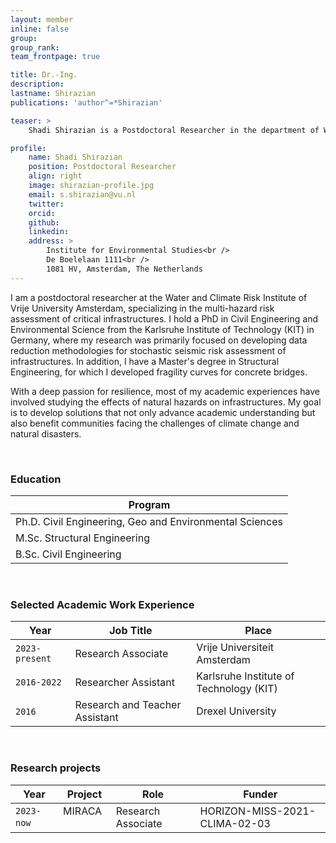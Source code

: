 ```yaml
---
layout: member
inline: false
group:
group_rank: 
team_frontpage: true

title: Dr.-Ing.
description: 
lastname: Shirazian
publications: 'author^=*Shirazian'

teaser: >
    Shadi Shirazian is a Postdoctoral Researcher in the department of Water and Climate Risk (WCR) of the Institute for Environmental Studies (IVM) at Vrije Universiteit Amsterdam.   

profile:
    name: Shadi Shirazian
    position: Postdoctoral Researcher
    align: right
    image: shirazian-profile.jpg
    email: s.shirazian@vu.nl
    twitter: 
    orcid: 
    github: 
    linkedin: 
    address: >
        Institute for Environmental Studies<br />
        De Boelelaan 1111<br />
        1081 HV, Amsterdam, The Netherlands
---
```


I am a postdoctoral researcher at the Water and Climate Risk Institute of Vrije University Amsterdam, specializing in the multi-hazard risk assessment of critical infrastructures. I hold a PhD in Civil Engineering and Environmental Science from the Karlsruhe Institute of Technology (KIT) in Germany, where my research was primarily focused on developing data reduction methodologies for stochastic seismic risk assessment of infrastructures.  In addition, I have a Master's degree in Structural Engineering, for which I developed fragility curves for concrete bridges. 

With a deep passion for resilience, most of my academic experiences have involved studying the effects of natural hazards on infrastructures. My goal is to develop solutions that not only advance academic understanding but also benefit communities facing the challenges of climate change and natural disasters.

<br>

### Education 


| Program
|---|
| Ph.D. Civil Engineering, Geo and Environmental Sciences |
| M.Sc. Structural Engineering |
| B.Sc. Civil Engineering | 

<br>

### Selected Academic Work Experience

Year  | Job Title | Place 
-------|-------------------| ----------- 
`2023-present` | Research Associate | Vrije Universiteit Amsterdam 
`2016-2022` | Researcher Assistant | Karlsruhe Institute of Technology (KIT)
`2016` &nbsp;&nbsp; | Research and Teacher Assistant  &nbsp;&nbsp; | Drexel University

<br>

### Research projects

Year | Project | Role | Funder 
-------|-------------------| ----------- | ---------
`2023-now` &nbsp;&nbsp; | MIRACA  &nbsp;&nbsp;| Research Associate  &nbsp;&nbsp;| HORIZON-MISS-2021-CLIMA-02-03


